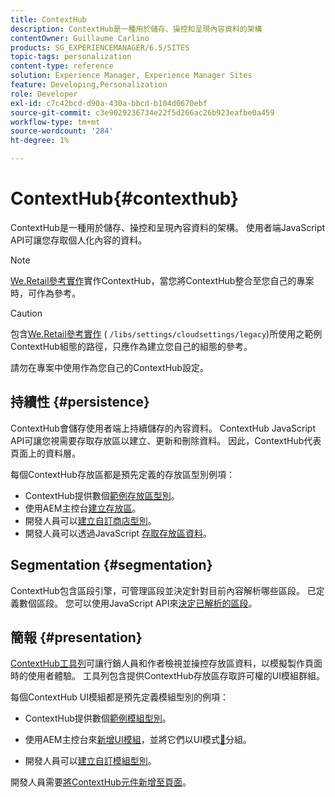 ```yaml
---
title: ContextHub
description: ContextHub是一種用於儲存、操控和呈現內容資料的架構
contentOwner: Guillaume Carlino
products: SG_EXPERIENCEMANAGER/6.5/SITES
topic-tags: personalization
content-type: reference
solution: Experience Manager, Experience Manager Sites
feature: Developing,Personalization
role: Developer
exl-id: c7c42bcd-d90a-430a-bbcd-b104d0670ebf
source-git-commit: c3e9029236734e22f5d266ac26b923eafbe0a459
workflow-type: tm+mt
source-wordcount: '284'
ht-degree: 1%

---
```


# ContextHub{#contexthub}

ContextHub是一種用於儲存、操控和呈現內容資料的架構。 使用者端JavaScript API可讓您存取個人化內容的資料。

>[!NOTE]
>
>[We.Retail參考實作](/help/sites-developing/we-retail.md)實作ContextHub，當您將ContextHub整合至您自己的專案時，可作為參考。

>[!CAUTION]
>
>包含[We.Retail參考實作](/help/sites-developing/we-retail.md) ( `/libs/settings/cloudsettings/legacy`)所使用之範例ContextHub組態的路徑，只應作為建立您自己的組態的參考。
>
>請勿在專案中使用作為您自己的ContextHub設定。

## 持續性 {#persistence}

ContextHub會儲存使用者端上持續儲存的內容資料。 ContextHub JavaScript API可讓您視需要存取存放區以建立、更新和刪除資料。 因此，ContextHub代表頁面上的資料層。

每個ContextHub存放區都是預先定義的存放區型別例項：

* ContextHub提供數個[範例存放區型別](/help/sites-developing/ch-samplestores.md)。
* 使用AEM主控台[建立存放區](ch-configuring.md#creating-a-contexthub-store)。
* 開發人員可以[建立自訂商店型別](/help/sites-developing/ch-extend.md#creating-custom-store-candidates)。
* 開發人員可以透過JavaScript [存取存放區資料](/help/sites-developing/ch-adding.md#interacting-with-contexthub-stores)。

## Segmentation {#segmentation}

ContextHub包含區段引擎，可管理區段並決定針對目前內容解析哪些區段。 已定義數個區段。 您可以使用JavaScript API來[決定已解析的區段](/help/sites-developing/ch-adding.md#determining-resolved-contexthub-segments)。

## 簡報 {#presentation}

[ContextHub工具列](/help/sites-authoring/ch-previewing.md)可讓行銷人員和作者檢視並操控存放區資料，以模擬製作頁面時的使用者體驗。 工具列包含提供ContextHub存放區存取許可權的UI模組群組。

每個ContextHub UI模組都是預先定義模組型別的例項：

* ContextHub提供數個[範例模組型別](/help/sites-developing/ch-samplemodules.md)。
* 使用AEM主控台來[新增UI模組](ch-configuring.md#adding-a-ui-module)，並將它們以UI模式[&#128279;](ch-configuring.md#adding-a-ui-mode)分組。

* 開發人員可以[建立自訂模組型別](/help/sites-developing/ch-extend.md#creating-contexthub-ui-module-types)。

開發人員需要[將ContextHub元件新增至頁面](/help/sites-developing/ch-adding.md)。
